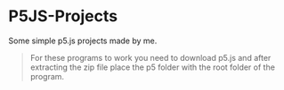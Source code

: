 # P5JS-Projects
Some simple p5.js projects made by me.

> For these programs to work you need to download p5.js and after extracting the zip file place the p5 folder with the root folder of the program.

